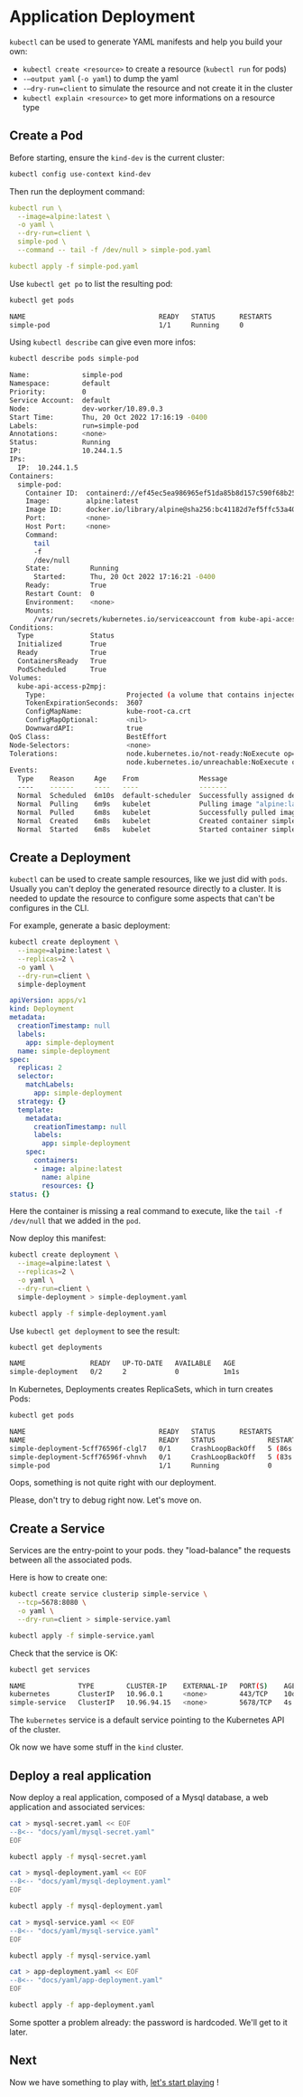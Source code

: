 # Application Deployment

`kubectl` can be used to generate YAML manifests and help you build your own:

- `kubectl create <resource>` to create a resource (`kubectl run` for pods)
- `-–output yaml` (`-o yaml`) to dump the yaml
- `-–dry-run=client` to simulate the resource and not create it in the cluster
- `kubectl explain <resource>` to get more informations on a resource type

## Create a Pod

Before starting, ensure the `kind-dev` is the current cluster:

```bash
kubectl config use-context kind-dev
```

Then run the deployment command:

```yaml title="simple_pod"
kubectl run \
  --image=alpine:latest \
  -o yaml \
  --dry-run=client \
  simple-pod \
  --command -- tail -f /dev/null > simple-pod.yaml

kubectl apply -f simple-pod.yaml
```

Use `kubectl get po` to list the resulting pod:

```bash
kubectl get pods
```
```bash title="output"
NAME                                 READY   STATUS      RESTARTS      AGE
simple-pod                           1/1     Running     0             23s
```

Using `kubectl describe` can give even more infos:
```bash
kubectl describe pods simple-pod
```
```bash title="output"
Name:             simple-pod
Namespace:        default
Priority:         0
Service Account:  default
Node:             dev-worker/10.89.0.3
Start Time:       Thu, 20 Oct 2022 17:16:19 -0400
Labels:           run=simple-pod
Annotations:      <none>
Status:           Running
IP:               10.244.1.5
IPs:
  IP:  10.244.1.5
Containers:
  simple-pod:
    Container ID:  containerd://ef45ec5ea986965ef51da85b8d157c590f68b252114248f4339d0be35feeccfd
    Image:         alpine:latest
    Image ID:      docker.io/library/alpine@sha256:bc41182d7ef5ffc53a40b044e725193bc10142a1243f395ee852a8d9730fc2ad
    Port:          <none>
    Host Port:     <none>
    Command:
      tail
      -f
      /dev/null
    State:          Running
      Started:      Thu, 20 Oct 2022 17:16:21 -0400
    Ready:          True
    Restart Count:  0
    Environment:    <none>
    Mounts:
      /var/run/secrets/kubernetes.io/serviceaccount from kube-api-access-p2mpj (ro)
Conditions:
  Type              Status
  Initialized       True
  Ready             True
  ContainersReady   True
  PodScheduled      True
Volumes:
  kube-api-access-p2mpj:
    Type:                    Projected (a volume that contains injected data from multiple sources)
    TokenExpirationSeconds:  3607
    ConfigMapName:           kube-root-ca.crt
    ConfigMapOptional:       <nil>
    DownwardAPI:             true
QoS Class:                   BestEffort
Node-Selectors:              <none>
Tolerations:                 node.kubernetes.io/not-ready:NoExecute op=Exists for 300s
                             node.kubernetes.io/unreachable:NoExecute op=Exists for 300s
Events:
  Type    Reason     Age    From               Message
  ----    ------     ----   ----               -------
  Normal  Scheduled  6m10s  default-scheduler  Successfully assigned default/simple-pod to dev-worker
  Normal  Pulling    6m9s   kubelet            Pulling image "alpine:latest"
  Normal  Pulled     6m8s   kubelet            Successfully pulled image "alpine:latest" in 422.571559ms
  Normal  Created    6m8s   kubelet            Created container simple-pod
  Normal  Started    6m8s   kubelet            Started container simple-pod
```

## Create a Deployment

`kubectl` can be used to create sample resources, like we just did with `pods`. Usually you can't deploy the generated resource directly to a cluster. It is needed to update the resource to configure some aspects that can't be configures in the CLI.

For example, generate a basic deployment:
```bash
kubectl create deployment \
  --image=alpine:latest \
  --replicas=2 \
  -o yaml \
  --dry-run=client \
  simple-deployment 
```
```yaml title="output"
apiVersion: apps/v1
kind: Deployment
metadata:
  creationTimestamp: null
  labels:
    app: simple-deployment
  name: simple-deployment
spec:
  replicas: 2
  selector:
    matchLabels:
      app: simple-deployment
  strategy: {}
  template:
    metadata:
      creationTimestamp: null
      labels:
        app: simple-deployment
    spec:
      containers:
      - image: alpine:latest
        name: alpine
        resources: {}
status: {}
```

Here the container is missing a real command to execute, like the `tail -f /dev/null` that we added in the `pod`.

Now deploy this manifest:

```bash
kubectl create deployment \
  --image=alpine:latest \
  --replicas=2 \
  -o yaml \
  --dry-run=client \
  simple-deployment > simple-deployment.yaml

kubectl apply -f simple-deployment.yaml
```

Use `kubectl get deployment` to see the result:

```bash
kubectl get deployments
```
```bash title="output"
NAME                READY   UP-TO-DATE   AVAILABLE   AGE
simple-deployment   0/2     2            0           1m1s
```

In Kubernetes, Deployments creates ReplicaSets, which in turn creates Pods:
```bash
kubectl get pods
```
```bash title="output"
NAME                                 READY   STATUS      RESTARTS      AGE
NAME                                 READY   STATUS             RESTARTS      AGE
simple-deployment-5cff76596f-clgl7   0/1     CrashLoopBackOff   5 (86s ago)   1m35s
simple-deployment-5cff76596f-vhnvh   0/1     CrashLoopBackOff   5 (83s ago)   1m35s
simple-pod                           1/1     Running            0             3m30s
```

Oops, something is not quite right with our deployment.

Please, don't try to debug right now. Let's move on.

## Create a Service

Services are the entry-point to your pods. they "load-balance" the requests between all the associated pods.

Here is how to create one:

```bash
kubectl create service clusterip simple-service \
  --tcp=5678:8080 \
  -o yaml \
  --dry-run=client > simple-service.yaml

kubectl apply -f simple-service.yaml
```

Check that the service is OK:

```bash
kubectl get services
```
```bash title="output"
NAME             TYPE        CLUSTER-IP    EXTERNAL-IP   PORT(S)    AGE
kubernetes       ClusterIP   10.96.0.1     <none>        443/TCP    10d
simple-service   ClusterIP   10.96.94.15   <none>        5678/TCP   4s
```

The `kubernetes` service is a default service pointing to the Kubernetes API of the cluster.

Ok now we have some stuff in the `kind` cluster. 

## Deploy a real application

Now deploy a real application, composed of a Mysql database, a web application and associated services:

```bash title="mysql secret"
cat > mysql-secret.yaml << EOF
--8<-- "docs/yaml/mysql-secret.yaml"
EOF

kubectl apply -f mysql-secret.yaml
```

```bash title="mysql database"
cat > mysql-deployment.yaml << EOF
--8<-- "docs/yaml/mysql-deployment.yaml"
EOF

kubectl apply -f mysql-deployment.yaml
```

```bash title="mysql service"
cat > mysql-service.yaml << EOF
--8<-- "docs/yaml/mysql-service.yaml"
EOF

kubectl apply -f mysql-service.yaml
```

```bash
cat > app-deployment.yaml << EOF
--8<-- "docs/yaml/app-deployment.yaml"
EOF

kubectl apply -f app-deployment.yaml
```

Some spotter a problem already: the password is hardcoded. We'll get to it later.
## Next

Now we have something to play with, [let's start playing](kubectl_tooling/kubectl.md) !
